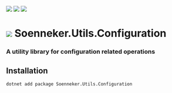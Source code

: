 ﻿[![](https://img.shields.io/nuget/v/soenneker.utils.configuration.svg?style=for-the-badge)](https://www.nuget.org/packages/soenneker.utils.configuration/)
[![](https://img.shields.io/github/actions/workflow/status/soenneker/soenneker.utils.configuration/publish-package.yml?style=for-the-badge)](https://github.com/soenneker/soenneker.utils.configuration/actions/workflows/publish-package.yml)
[![](https://img.shields.io/nuget/dt/soenneker.utils.configuration.svg?style=for-the-badge)](https://www.nuget.org/packages/soenneker.utils.configuration/)

# ![](https://user-images.githubusercontent.com/4441470/224455560-91ed3ee7-f510-4041-a8d2-3fc093025112.png) Soenneker.Utils.Configuration
### A utility library for configuration related operations

## Installation

```
dotnet add package Soenneker.Utils.Configuration
```
